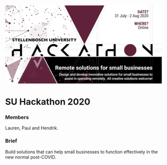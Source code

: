 ![SU Hackathon 2020](/template_small.png)

# SU Hackathon 2020

### Members
Lauren, Paul and Hendrik.

### Brief
Build solutions that can help small businesses to function effectively in the new normal post-COVID.
